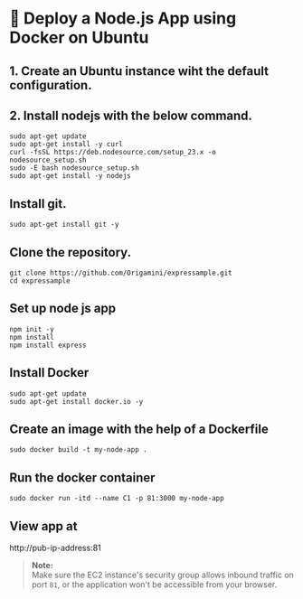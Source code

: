 # 🚀 Deploy a Node.js App using Docker on Ubuntu
## 1. Create an Ubuntu instance wiht the default configuration.
## 2. Install nodejs with the below command.

```
sudo apt-get update
sudo apt-get install -y curl
curl -fsSL https://deb.nodesource.com/setup_23.x -o nodesource_setup.sh
sudo -E bash nodesource_setup.sh
sudo apt-get install -y nodejs
```
## Install git.
`sudo apt-get install git -y`
## Clone the repository.
```
git clone https://github.com/Origamini/expressample.git
cd expressample
```
## Set up node js app
```
npm init -y
npm install
npm install express
```
## Install Docker
```
sudo apt-get update
sudo apt-get install docker.io -y
```
## Create an image with the help of a Dockerfile
`sudo docker build -t my-node-app .`
## Run the docker container
`sudo docker run -itd --name C1 -p 81:3000 my-node-app`

## View app at 
http://pub-ip-address:81

> **Note:**  
> Make sure the EC2 instance's security group allows inbound traffic on port `81`, or the application won't be accessible from your browser.

